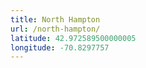 ```yaml
---
title: North Hampton
url: /north-hampton/
latitude: 42.972589500000005
longitude: -70.8297757
---
```

